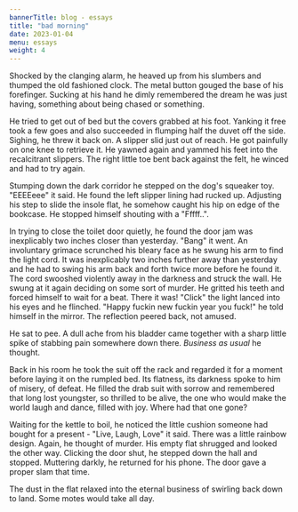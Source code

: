 ```yaml
---
bannerTitle: blog - essays
title: "bad morning"
date: 2023-01-04
menu: essays
weight: 4
---
```


Shocked by the clanging alarm, he heaved up from his slumbers and thumped the
old fashioned clock. The metal button gouged the base of his forefinger. Sucking
at his hand he dimly remembered the dream he was just having, something about
being chased or something. 

He tried to get out of bed but the covers grabbed at his foot. Yanking it free
took a few goes and also succeeded in flumping half the duvet off the side.
Sighing, he threw it back on. A slipper slid just out of reach. He got
painfully on one knee to retrieve it. He yawned again and yammed his feet into
the recalcitrant slippers. The right little toe bent back against the felt, he
winced and had to try again. 

Stumping down the dark corridor he stepped on the dog's squeaker toy. "EEEEeee"
it said. He found the left slipper lining had rucked up. Adjusting his step to
slide the insole flat, he somehow caught his hip on edge of the bookcase. He
stopped himself shouting with a "Fffff..". 

In trying to close the toilet door quietly, he found the door jam was
inexplicably two inches closer than yesterday. "Bang" it went. An involuntary
grimace scrunched his bleary face as he swung his arm to find the light cord.
It was inexplicably two inches further away than yesterday and he had to swing
his arm back and forth twice more before he found it. The cord swooshed
violently away in the darkness and struck the wall. He swung at it again
deciding on some sort of murder. He gritted his teeth and forced himself to
wait for a beat. There it was! "Click" the light lanced into his eyes and he
flinched. "Happy fuckin new fuckin year you fuck!" he told himself in the
mirror. The reflection peered back, not amused. 

He sat to pee. A dull ache from his bladder came together with a sharp little
spike of stabbing pain somewhere down there. *Business as usual* he thought.

Back in his room he took the suit off the rack and regarded it for a moment
before laying it on the rumpled bed. Its flatness, its darkness spoke to him of
misery, of defeat. He filled the drab suit with sorrow and remembered that long
lost youngster, so thrilled to be alive, the one who would make the world laugh
and dance, filled with joy. Where had that one gone? 

Waiting for the kettle to boil, he noticed the little cushion someone had
bought for a present - "Live, Laugh, Love" it said. There was a little rainbow
design. Again, he thought of murder. His empty flat shrugged and looked the
other way. Clicking the door shut, he stepped down the hall and stopped.
Muttering darkly, he returned for his phone. The door gave a proper slam that
time. 

The dust in the flat relaxed into the eternal business of swirling back
down to land. Some motes would take all day. 

